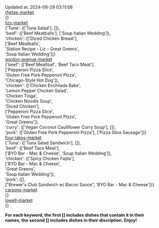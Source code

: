 Updated at: 2024-06-29 03:11:06  
[rhetas-market](https://wisc-housingdining.nutrislice.com/menu/rhetas-market/dinner/2024-06-29)  
{}  
[lizs-market](https://wisc-housingdining.nutrislice.com/menu/lizs-market/dinner/2024-06-29)  
{'Tuna': (['Tuna Salad'], []),  
 'beef': (['Beef Meatballs'], ['Soup Italian Wedding']),  
 'chicken': (['Diced Chicken Breast'],  
             ['Beef Meatballs',  
              'Station Recipe - Liz - Great Greens',  
              'Soup Italian Wedding'])}  
[gordon-avenue-market](https://wisc-housingdining.nutrislice.com/menu/gordon-avenue-market/dinner/2024-06-29)  
{'beef': (['Beef Meatloaf', 'Beef Taco Meat'],  
          ['Pepperoni Pizza Slice',  
           'Gluten Free Pork Pepperoni Pizza',  
           'Chicago-Style Hot Dog']),  
 'chicken': (['Chicken Enchilada Bake',  
              'Lemon Pepper Chicken Salad',  
              'Chicken Tinga',  
              'Chicken Noodle Soup',  
              'Diced Chicken'],  
             ['Pepperoni Pizza Slice',  
              'Gluten Free Pork Pepperoni Pizza',  
              'Great Greens']),  
 'curry': (['Vegan Coconut Cauliflower Curry Soup'], []),  
 'pork': (['Gluten Free Pork Pepperoni Pizza'], ['Pizza Slice Sausage'])}  
[four-lakes-market](https://wisc-housingdining.nutrislice.com/menu/four-lakes-market/dinner/2024-06-29)  
{'Tuna': (['Tuna Salad Sandwich'], []),  
 'beef': (['Beef Taco Meat'],  
          ['BYO Bar - Mac & Cheese', 'Soup Italian Wedding']),  
 'chicken': (['Spicy Chicken Fajita'],  
             ['BYO Bar - Mac & Cheese',  
              'Great Greens',  
              'Soup Italian Wedding']),  
 'pork': ([],  
          ["Brewer's Club Sandwich w/ Bacon Sauce", 'BYO Bar - Mac & Cheese'])}  
[carsons-market](https://wisc-housingdining.nutrislice.com/menu/carsons-market/dinner/2024-06-29)  
{}  
[lowell-market](https://wisc-housingdining.nutrislice.com/menu/lowell-market/dinner/2024-06-29)  
{}  
  
**For each keyword, the first [] includes dishes that contain it in their names, the second [] includes dishes in their discription. Enjoy!**  
